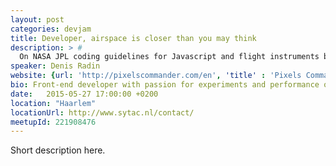 ```yaml
---
layout: post
categories: devjam
title: Developer, airspace is closer than you may think
description: > #
  On NASA JPL coding guidelines for Javascript and flight instruments build with browser tech.
speaker: Denis Radin
website: {url: 'http://pixelscommander.com/en', 'title' : 'Pixels Commander'}
bio: Front-end developer with passion for experiments and performance optimization.
date:   2015-05-27 17:00:00 +0200
location: "Haarlem"
locationUrl: http://www.sytac.nl/contact/
meetupId: 221908476
---
```

Short description here.

